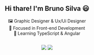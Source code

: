 
<div align="center">  

## Hi thare! I'm Bruno Silva 😃



 🖼️ Graphic Designer & Ux/Ui Designer <br>
 🔭 Focused in Front-end Development<br>
 🌱 Learning TypeScript & Angular<br>
##

<div style="display: inline_block">
  <a href="https://github.com/bonettibruno24">



  ##
  
<div style="display: inline_block"> 
  <a href = "mailto:bonettibruno.silva@gmail.com"><img src="https://img.shields.io/badge/-Gmail-%23333?style=for-the-badge&logo=gmail&logoColor=white" target="_blank"></a>
  <a href="www.linkedin.com/in/bonettibruno" target="_blank"><img src="https://img.shields.io/badge/-LinkedIn-%230077B5?style=for-the-badge&logo=linkedin&logoColor=white" target="_blank"></a> 



